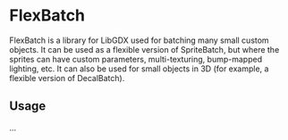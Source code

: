 # FlexBatch
FlexBatch is a library for LibGDX used for batching many small custom objects. It can be used as a flexible version of SpriteBatch, but where the sprites can have custom parameters, multi-texturing, bump-mapped lighting, etc. It can also be used for small objects in 3D (for example, a flexible version of DecalBatch).

## Usage
...
